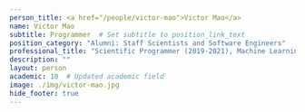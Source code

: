 ```yaml
---
person_title: <a href="/people/victor-mao">Victor Mao</a>
name: Victor Mao
subtitle: Programmer  # Set subtitle to position_link_text
position_category: "Alumni: Staff Scientists and Software Engineers"
professional_title: "Scientific Programmer (2019-2021), Machine Learning Software Engineer, Google"
description: ""
layout: person
academic: 10  # Updated academic field
image: ./img/victor-mao.jpg
hide_footer: true
---
```

